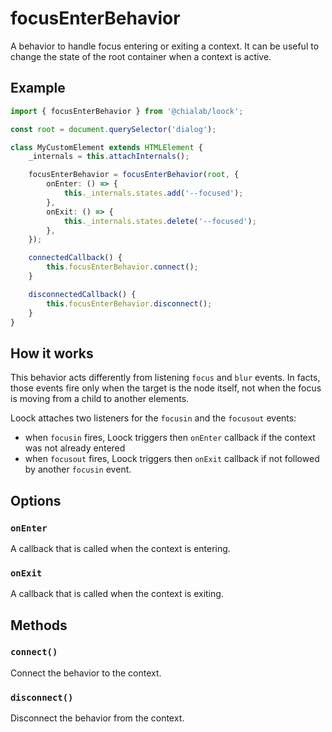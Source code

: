 # focusEnterBehavior

A behavior to handle focus entering or exiting a context. It can be useful to change the state of the root container when a context is active.

## Example

```ts
import { focusEnterBehavior } from '@chialab/loock';

const root = document.querySelector('dialog');

class MyCustomElement extends HTMLElement {
    _internals = this.attachInternals();

    focusEnterBehavior = focusEnterBehavior(root, {
        onEnter: () => {
            this._internals.states.add('--focused');
        },
        onExit: () => {
            this._internals.states.delete('--focused');
        },
    });

    connectedCallback() {
        this.focusEnterBehavior.connect();
    }

    disconnectedCallback() {
        this.focusEnterBehavior.disconnect();
    }
}
```

## How it works

This behavior acts differently from listening `focus` and `blur` events. In facts, those events fire only when the target is the node itself, not when the focus is moving from a child to another elements.

Loock attaches two listeners for the `focusin` and the `focusout` events:

-   when `focusin` fires, Loock triggers then `onEnter` callback if the context was not already entered
-   when `focusout` fires, Loock triggers then `onExit` callback if not followed by another `focusin` event.

## Options

### `onEnter`

A callback that is called when the context is entering.

### `onExit`

A callback that is called when the context is exiting.

## Methods

### `connect()`

Connect the behavior to the context.

### `disconnect()`

Disconnect the behavior from the context.
